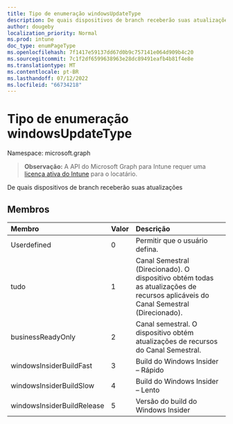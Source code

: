 ```yaml
---
title: Tipo de enumeração windowsUpdateType
description: De quais dispositivos de branch receberão suas atualizações
author: dougeby
localization_priority: Normal
ms.prod: intune
doc_type: enumPageType
ms.openlocfilehash: 7f1417e59137dd67d0b9c757141e064d909b4c20
ms.sourcegitcommit: 7c1f2df6599638963e28dc89491eafb4b81f4e8e
ms.translationtype: MT
ms.contentlocale: pt-BR
ms.lasthandoff: 07/12/2022
ms.locfileid: "66734218"
---
```

# <a name="windowsupdatetype-enum-type"></a>Tipo de enumeração windowsUpdateType

Namespace: microsoft.graph

> **Observação:** A API do Microsoft Graph para Intune requer uma [licença ativa do Intune](https://go.microsoft.com/fwlink/?linkid=839381) para o locatário.

De quais dispositivos de branch receberão suas atualizações

## <a name="members"></a>Membros
|Membro|Valor|Descrição|
|:---|:---|:---|
|Userdefined|0|Permitir que o usuário defina.|
|tudo|1|Canal Semestral (Direcionado). O dispositivo obtém todas as atualizações de recursos aplicáveis do Canal Semestral (Direcionado).|
|businessReadyOnly|2|Canal semestral. O dispositivo obtém atualizações de recursos do Canal Semestral.|
|windowsInsiderBuildFast|3|Build do Windows Insider – Rápido|
|windowsInsiderBuildSlow|4|Build do Windows Insider – Lento|
|windowsInsiderBuildRelease|5|Versão do build do Windows Insider|





